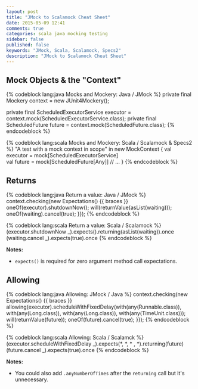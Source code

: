 ```yaml
---
layout: post
title: "JMock to Scalamock Cheat Sheet"
date: 2015-05-09 12:41
comments: true
categories: scala java mocking testing
sidebar: false
published: false
keywords: "JMock, Scala, Scalamock, Specs2"
description: "JMock to Scalamock Cheat Sheet"
---
```


<!-- more -->

## Mock Objects & the "Context"

{% codeblock lang:java Mocks and Mockery: Java / JMock %}
private final Mockery context = new JUnit4Mockery();

private final ScheduledExecutorService executor = context.mock(ScheduledExecutorService.class);
private final ScheduledFuture future = context.mock(ScheduledFuture.class);
{% endcodeblock %}


{% codeblock lang:scala Mocks and Mockery: Scala / Scalamock & Specs2 %}
"A test with a mock context in scope" in new MockContext {
  val executor = mock[ScheduledExecutorService]  
  val future = mock[ScheduledFuture[Any]]
  // ...
}
{% endcodeblock %}

## Returns

{% codeblock lang:java Return a value: Java / JMock %}
context.checking(new Expectations() {{ braces }}
    oneOf(executor).shutdownNow(); will(returnValue(asList(waiting)));
    oneOf(waiting).cancel(true);
}});
{% endcodeblock %}

{% codeblock lang:scala Return a value: Scala / Scalamock %}
(executor.shutdownNow _).expects().returning(asList(waiting)).once
(waiting.cancel _).expects(true).once
{% endcodeblock %}

**Notes:**  
 * `expects()` is required for zero argument method call expectations.


## Allowing

{% codeblock lang:java Allowing: JMock / Java %}
context.checking(new Expectations() {{ braces }}
    allowing(executor).scheduleWithFixedDelay(with(any(Runnable.class)), with(any(Long.class)), with(any(Long.class)), with(any(TimeUnit.class))); will(returnValue(future));
    oneOf(future).cancel(true);
}});
{% endcodeblock %}

{% codeblock lang:scala Allowing: Scala / Scalamck %}
(executor.scheduleWithFixedDelay _).expects(*, *, * , *).returning(future)
(future.cancel _).expects(true).once
{% endcodeblock %}

**Notes:**  
 * You could also add `.anyNumberOfTimes` after the `returning` call but it's unnecessary. 